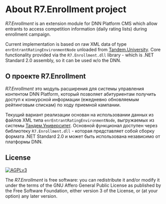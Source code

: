 # About R7.Enrollment project

*R7.Enrollment* is an extension module for DNN Platform CMS which allow entrants
to access competition information (daily rating lists) during enrollment campaign.

Current implementation is based on raw XML data of type `enrEntrantRatingEnvironmentNode`
unloaded from [Tandem.University](https://tandemservice.ru/products/tandem-university).
Core functionality provided via the `R7.Enrollment.dll` library - which is .NET Standard 2.0 assembly,
so it can be used w/o the DNN.

## О проекте R7.Enrollment

*R7.Enrollment* это модуль расширения для системы управления контентом DNN Platform,
который позволяет абитуриентам получить доступ к конкурсной информации (ежедневно
обновляемым рейтинговым спискам) по ходу приемной кампании.

Текущий вариант реализации основан на использовании данных из файлов XML типа `enrEntrantRatingEnvironmentNode`,
выгружаемых из системы [Тандем.Университет](https://tandemservice.ru/products/tandem-university).
Основной функционал доступен через библиотеку `R7.Enrollment.dll` - которая представляет собой
сборку формата .NET Standard 2.0 и может быть использована независимо от платформы DNN.

## License

[![AGPLv3](https://www.gnu.org/graphics/agplv3-155x51.png)](https://www.gnu.org/licenses/agpl-3.0.html)

The *R7.Enrollment* is free software: you can redistribute it and/or modify it under the terms of
the GNU Affero General Public License as published by the Free Software Foundation, either version 3 of the License,
or (at your option) any later version.



